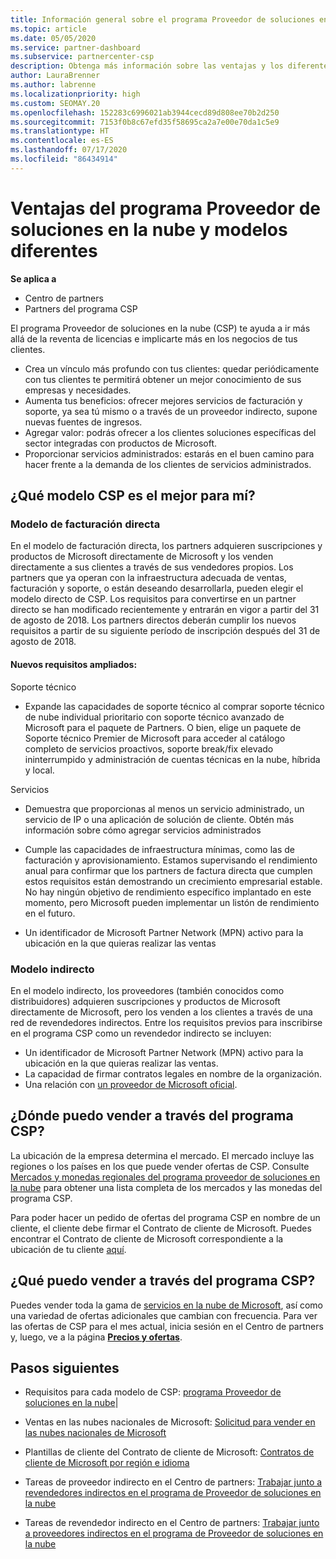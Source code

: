 ```yaml
---
title: Información general sobre el programa Proveedor de soluciones en la nube
ms.topic: article
ms.date: 05/05/2020
ms.service: partner-dashboard
ms.subservice: partnercenter-csp
description: Obtenga más información sobre las ventajas y los diferentes modelos del programa Proveedor de soluciones en la nube para ayudar a su empresa a crecer con nuevos clientes y nuevos conocimientos.
author: LauraBrenner
ms.author: labrenne
ms.localizationpriority: high
ms.custom: SEOMAY.20
ms.openlocfilehash: 152283c6996021ab3944cecd89d808ee70b2d250
ms.sourcegitcommit: 7153f0b8c67efd35f58695ca2a7e00e70da1c5e9
ms.translationtype: HT
ms.contentlocale: es-ES
ms.lasthandoff: 07/17/2020
ms.locfileid: "86434914"
---
```

# <a name="cloud-solution-provider-program-benefits-and-different-models"></a>Ventajas del programa Proveedor de soluciones en la nube y modelos diferentes

**Se aplica a**

- Centro de partners
- Partners del programa CSP

El programa Proveedor de soluciones en la nube (CSP) te ayuda a ir más allá de la reventa de licencias e implicarte más en los negocios de tus clientes.

- Crea un vínculo más profundo con tus clientes: quedar periódicamente con tus clientes te permitirá obtener un mejor conocimiento de sus empresas y necesidades.
- Aumenta tus beneficios: ofrecer mejores servicios de facturación y soporte, ya sea tú mismo o a través de un proveedor indirecto, supone nuevas fuentes de ingresos.  
- Agregar valor: podrás ofrecer a los clientes soluciones específicas del sector integradas con productos de Microsoft.
- Proporcionar servicios administrados: estarás en el buen camino para hacer frente a la demanda de los clientes de servicios administrados. 

## <a name="which-csp-model-is-best-for-me"></a>¿Qué modelo CSP es el mejor para mí?

### <a name="direct-bill-model"></a>Modelo de facturación directa

 En el modelo de facturación directa, los partners adquieren suscripciones y productos de Microsoft directamente de Microsoft y los venden directamente a sus clientes a través de sus vendedores propios. Los partners que ya operan con la infraestructura adecuada de ventas, facturación y soporte, o están deseando desarrollarla, pueden elegir el modelo directo de CSP. Los requisitos para convertirse en un partner directo se han modificado recientemente y entrarán en vigor a partir del 31 de agosto de 2018. Los partners directos deberán cumplir los nuevos requisitos a partir de su siguiente período de inscripción después del 31 de agosto de 2018.

#### <a name="new-expanded-requirements"></a>Nuevos requisitos ampliados:

Soporte técnico

- Expande las capacidades de soporte técnico al comprar soporte técnico de nube individual prioritario con soporte técnico avanzado de Microsoft para el paquete de Partners. O bien, elige un paquete de Soporte técnico Premier de Microsoft para acceder al catálogo completo de servicios proactivos, soporte break/fix elevado ininterrumpido y administración de cuentas técnicas en la nube, híbrida y local.

Servicios

- Demuestra que proporcionas al menos un servicio administrado, un servicio de IP o una aplicación de solución de cliente. Obtén más información sobre cómo agregar servicios administrados

- Cumple las capacidades de infraestructura mínimas, como las de facturación y aprovisionamiento.
Estamos supervisando el rendimiento anual para confirmar que los partners de factura directa que cumplen estos requisitos están demostrando un crecimiento empresarial estable. No hay ningún objetivo de rendimiento específico implantado en este momento, pero Microsoft pueden implementar un listón de rendimiento en el futuro.

- Un identificador de Microsoft Partner Network (MPN) activo para la ubicación en la que quieras realizar las ventas

### <a name="indirect-model"></a>Modelo indirecto

En el modelo indirecto, los proveedores (también conocidos como distribuidores) adquieren suscripciones y productos de Microsoft directamente de Microsoft, pero los venden a los clientes a través de una red de revendedores indirectos. Entre los requisitos previos para inscribirse en el programa CSP como un revendedor indirecto se incluyen:

- Un identificador de Microsoft Partner Network (MPN) activo para la ubicación en la que quieras realizar las ventas.
- La capacidad de firmar contratos legales en nombre de la organización.
- Una relación con [un proveedor de Microsoft oficial](https://partnercenter.microsoft.com/partner/find-a-provider).

## <a name="where-can-i-sell-through-the-csp-program"></a>¿Dónde puedo vender a través del programa CSP?

La ubicación de la empresa determina el mercado. El mercado incluye las regiones o los países en los que puede vender ofertas de CSP. Consulte [Mercados y monedas regionales del programa proveedor de soluciones en la nube](regional-authorization-overview.md) para obtener una lista completa de los mercados y las monedas del programa CSP.

Para poder hacer un pedido de ofertas del programa CSP en nombre de un cliente, el cliente debe firmar el Contrato de cliente de Microsoft. Puedes encontrar el Contrato de cliente de Microsoft correspondiente a la ubicación de tu cliente [aquí](agreements.md).  

## <a name="what-can-i-sell-through-the-csp-program"></a>¿Qué puedo vender a través del programa CSP?

Puedes vender toda la gama de [servicios en la nube de Microsoft](https://partner.microsoft.com/cloud-solution-provider/products-and-services), así como una variedad de ofertas adicionales que cambian con frecuencia. Para ver las ofertas de CSP para el mes actual, inicia sesión en el Centro de partners y, luego, ve a la página [**Precios y ofertas**](https://partnercenter.microsoft.com/pcv/sales).

## <a name="next-steps"></a>Pasos siguientes

- Requisitos para cada modelo de CSP: [programa Proveedor de soluciones en la nube](https://partnercenter.microsoft.com/partner/cloud-solution-provider)|

- Ventas en las nubes nacionales de Microsoft: [Solicitud para vender en las nubes nacionales de Microsoft](csp-national-clouds-overview.md)

- Plantillas de cliente del Contrato de cliente de Microsoft: [Contratos de cliente de Microsoft por región e idioma](agreements.md)

- Tareas de proveedor indirecto en el Centro de partners: [Trabajar junto a revendedores indirectos en el programa de Proveedor de soluciones en la nube](indirect-provider-tasks-in-partner-center.md)

- Tareas de revendedor indirecto en el Centro de partners: [Trabajar junto a proveedores indirectos en el programa de Proveedor de soluciones en la nube](indirect-reseller-tasks-in-partner-center.md)

